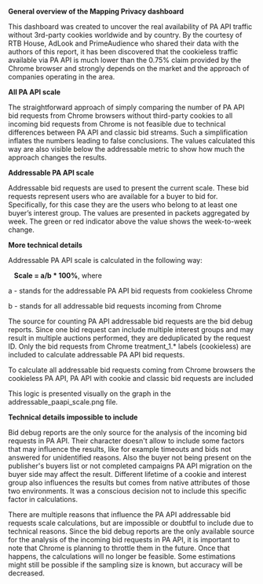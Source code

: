 **General overview of the Mapping Privacy dashboard**

This dashboard was created to uncover the real availability of PA API traffic without 3rd-party cookies worldwide and by country. By the courtesy of RTB House, AdLook and PrimeAudience who shared their data with the authors of this report, it has been discovered that the cookieless traffic available via PA API is much lower than the 0.75% claim provided by the Chrome browser and strongly depends on the market and the approach of companies operating in the area.

**All PA API scale**

The straightforward approach of simply comparing the number of PA API bid requests from Chrome browsers without third-party cookies to all incoming bid requests from Chrome is not feasible due to technical differences between PA API and classic bid streams. Such a simplification inflates the numbers leading to false conclusions. The values calculated this way are also visible below the addressable metric to show how much the approach changes the results.

**Addressable PA API scale**

Addressable bid requests are used to present the current scale. These bid requests represent users who are available for a buyer to bid for. Specifically, for this case they are the users who belong to at least one buyer’s interest group. The values are presented in packets aggregated by week. The green or red indicator above the value shows the week-to-week change.

**More technical details**

Addressable PA API scale is calculated in the following way: 

&nbsp;&nbsp;&nbsp;**Scale = a/b * 100%**, where

a - stands for the addressable PA API bid requests from cookieless Chrome

b - stands for all addressable bid requests incoming from Chrome

The source for counting PA API addressable bid requests are the bid debug reports. Since one bid request can include multiple interest groups and may result in multiple auctions performed, they are deduplicated by the request ID. Only the bid requests from Chrome treatment_1.* labels (cookieless) are included to calculate addressable PA API bid requests.

To calculate all addressable bid requests coming from Chrome browsers the cookieless PA API, PA API with cookie and classic bid requests are included

This logic is presented visually on the graph in the addressable_paapi_scale.png file.

**Technical details impossible to include**

Bid debug reports are the only source for the analysis of the incoming bid requests in PA API. Their character doesn't allow to include some factors that may influence the results, like for example timeouts and bids not answered for unidentified reasons. Also the buyer not being present on the publisher's buyers list or not completed campaigns PA API migration on the buyer side may affect the result. Different lifetime of a cookie and interest group also influences the results but comes from native attributes of those two environments. It was a conscious decision not to include this specific factor in calculations.

There are multiple reasons that influence the PA API addressable bid requests scale calculations, but are impossible or doubtful to include due to technical reasons. Since the bid debug reports are the only available source for the analysis of the incoming bid requests in PA API, it is important to note that Chrome is planning to throttle them in the future. Once that happens, the calculations will no longer be feasible. Some estimations might still be possible if the sampling size is known, but accuracy will be decreased.

